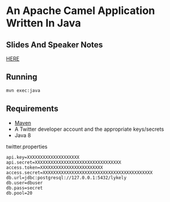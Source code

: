 # An Apache Camel Application Written In Java

## Slides And Speaker Notes
[HERE](https://docs.google.com/presentation/d/1d4sgE2URP1RYIb63IryA9SxSJVkLRm5dq32lcUpDWH0/edit?usp=sharing)

## Running
```bash
mvn exec:java
```

## Requirements

* [Maven](http://maven.apache.org)
* A Twitter developer account and the appropriate keys/secrets
* Java 8

twitter.properties
```
api.key=XXXXXXXXXXXXXXXXXXXX
api.secret=XXXXXXXXXXXXXXXXXXXXXXXXXXXXXXXXX
access.token=XXXXXXXXXXXXXXXXXXXXXXXX
access.secret=XXXXXXXXXXXXXXXXXXXXXXXXXXXXXXXXXXXXXXXXXX
db.url=jdbc:postgresql://127.0.0.1:5432/lykely
db.user=dbuser
db.pass=secret
db.pool=20
```